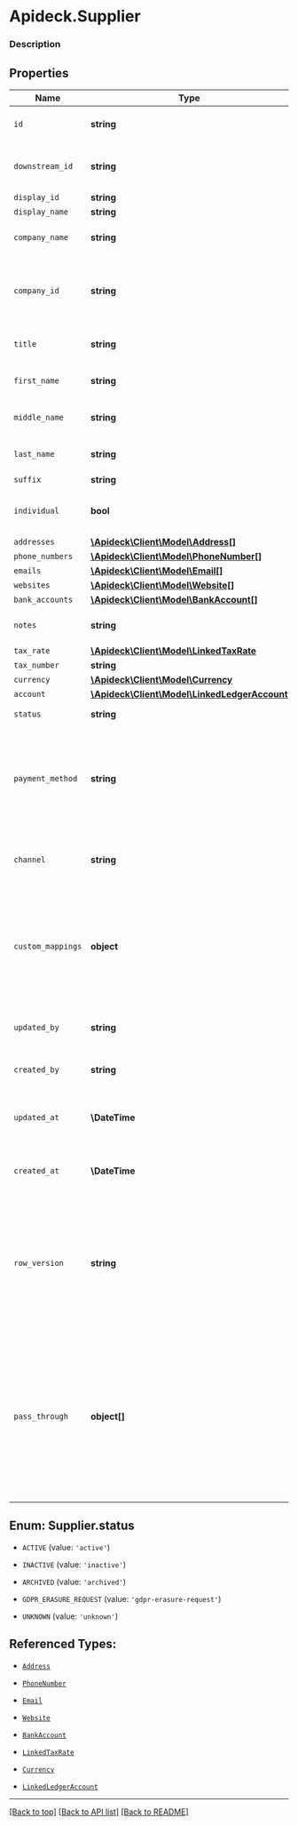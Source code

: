 # Apideck.Supplier

### Description

## Properties
Name | Type | Description | Notes
------------ | ------------- | ------------- | -------------
`id` | **string** | A unique identifier for an object. | 
`downstream_id` | **string** | The third-party API ID of original entity | [optional] 
`display_id` | **string** | Display ID | [optional] 
`display_name` | **string** | Display name | [optional] 
`company_name` | **string** | The name of the company. | [optional] 
`company_id` | **string** | The company or subsidiary id the transaction belongs to | [optional] 
`title` | **string** | The job title of the person. | [optional] 
`first_name` | **string** | The first name of the person. | [optional] 
`middle_name` | **string** | Middle name of the person. | [optional] 
`last_name` | **string** | The last name of the person. | [optional] 
`suffix` | **string** |  | [optional] 
`individual` | **bool** | Is this an individual or business supplier | [optional] 
`addresses` | [**\Apideck\Client\Model\Address[]**](Address.md) |  | [optional] 
`phone_numbers` | [**\Apideck\Client\Model\PhoneNumber[]**](PhoneNumber.md) |  | [optional] 
`emails` | [**\Apideck\Client\Model\Email[]**](Email.md) |  | [optional] 
`websites` | [**\Apideck\Client\Model\Website[]**](Website.md) |  | [optional] 
`bank_accounts` | [**\Apideck\Client\Model\BankAccount[]**](BankAccount.md) |  | [optional] 
`notes` | **string** | Some notes about this supplier | [optional] 
`tax_rate` | [**\Apideck\Client\Model\LinkedTaxRate**](LinkedTaxRate.md) |  | [optional] 
`tax_number` | **string** |  | [optional] 
`currency` | [**\Apideck\Client\Model\Currency**](Currency.md) |  | [optional] 
`account` | [**\Apideck\Client\Model\LinkedLedgerAccount**](LinkedLedgerAccount.md) |  | [optional] 
`status` | **string** | Supplier status | [optional] 
`payment_method` | **string** | Payment method used for the transaction, such as cash, credit card, bank transfer, or check | [optional] 
`channel` | **string** | The channel through which the transaction is processed. | [optional] 
`custom_mappings` | **object** | When custom mappings are configured on the resource, the result is included here. | [optional] 
`updated_by` | **string** | The user who last updated the object. | [optional] 
`created_by` | **string** | The user who created the object. | [optional] 
`updated_at` | **\DateTime** | The date and time when the object was last updated. | [optional] 
`created_at` | **\DateTime** | The date and time when the object was created. | [optional] 
`row_version` | **string** | A binary value used to detect updates to a object and prevent data conflicts. It is incremented each time an update is made to the object. | [optional] 
`pass_through` | **object[]** | The pass_through property allows passing service-specific, custom data or structured modifications in request body when creating or updating resources. | [optional] 





<a name="STATUS"></a>
## Enum: Supplier.status


* `ACTIVE` (value: `'active'`)

* `INACTIVE` (value: `'inactive'`)

* `ARCHIVED` (value: `'archived'`)

* `GDPR_ERASURE_REQUEST` (value: `'gdpr-erasure-request'`)

* `UNKNOWN` (value: `'unknown'`)




## Referenced Types:












* [`Address`](Address.md)
* [`PhoneNumber`](PhoneNumber.md)
* [`Email`](Email.md)
* [`Website`](Website.md)
* [`BankAccount`](BankAccount.md)

* [`LinkedTaxRate`](LinkedTaxRate.md)

* [`Currency`](Currency.md)
* [`LinkedLedgerAccount`](LinkedLedgerAccount.md)











---

[[Back to top]](#) [[Back to API list]](../../../../README.md#documentation-for-api-endpoints) [[Back to README]](../../../../README.md)



